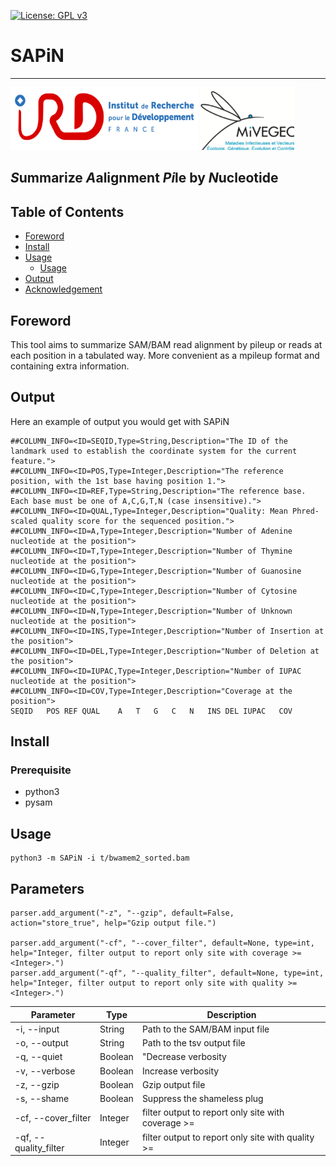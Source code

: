 [![License: GPL v3](https://img.shields.io/badge/License-GPLv3-blue.svg)](https://www.gnu.org/licenses/gpl-3.0)


# SAPiN
---------------------------
<img src="img/IRD.png" width="300" height="100" /> <img src="img/MIVEGEC.png" width="150" height="100" />
<h2><em>S</em>ummarize <em>A</em>alignment <em>Pi</em>le by <i>N</i>ucleotide</h2> 

## Table of Contents

   * [Foreword](#foreword)
   * [Install](#install)
   * [Usage](#usage)
     * [Usage](#usage)
   * [Output](#output)     
   * [Acknowledgement](#acknowledgement)

## Foreword

This tool aims to summarize SAM/BAM read alignment by pileup or reads at each position in a tabulated way. More convenient as a mpileup format and containing extra information.

## Output

Here an example of output you would get with SAPiN

```
##COLUMN_INFO=<ID=SEQID,Type=String,Description="The ID of the landmark used to establish the coordinate system for the current feature.">
##COLUMN_INFO=<ID=POS,Type=Integer,Description="The reference position, with the 1st base having position 1.">
##COLUMN_INFO=<ID=REF,Type=String,Description="The reference base. Each base must be one of A,C,G,T,N (case insensitive).">
##COLUMN_INFO=<ID=QUAL,Type=Integer,Description="Quality: Mean Phred-scaled quality score for the sequenced position.">
##COLUMN_INFO=<ID=A,Type=Integer,Description="Number of Adenine nucleotide at the position">
##COLUMN_INFO=<ID=T,Type=Integer,Description="Number of Thymine nucleotide at the position">
##COLUMN_INFO=<ID=G,Type=Integer,Description="Number of Guanosine nucleotide at the position">
##COLUMN_INFO=<ID=C,Type=Integer,Description="Number of Cytosine nucleotide at the position">
##COLUMN_INFO=<ID=N,Type=Integer,Description="Number of Unknown nucleotide at the position">
##COLUMN_INFO=<ID=INS,Type=Integer,Description="Number of Insertion at the position">
##COLUMN_INFO=<ID=DEL,Type=Integer,Description="Number of Deletion at the position">
##COLUMN_INFO=<ID=IUPAC,Type=Integer,Description="Number of IUPAC nucleotide at the position">
##COLUMN_INFO=<ID=COV,Type=Integer,Description="Coverage at the position">
SEQID   POS REF QUAL    A   T   G   C   N   INS DEL IUPAC   COV
```
## Install

### Prerequisite

 * python3
 * pysam

## Usage

```
python3 -m SAPiN -i t/bwamem2_sorted.bam 
```

## Parameters


    parser.add_argument("-z", "--gzip", default=False, action="store_true", help="Gzip output file.")

    parser.add_argument("-cf", "--cover_filter", default=None, type=int, help="Integer, filter output to report only site with coverage >= <Integer>.")
    parser.add_argument("-qf", "--quality_filter", default=None, type=int, help="Integer, filter output to report only site with quality >= <Integer>.")

| Parameter | Type | Description |
| --- | --- | --- |
|  -i, --input     | String | Path to the SAM/BAM input file |
|  -o, --output    | String | Path to the tsv output file |
|  -q, --quiet    | Boolean | "Decrease verbosity |
|  -v, --verbose    | Boolean | Increase verbosity |
|  -z, --gzip    | Boolean | Gzip output file |
|  -s, --shame    | Boolean | Suppress the shameless plug |
|  -cf, --cover_filter    | Integer | filter output to report only site with coverage >= <Integer> |
|  -qf, --quality_filter    | Integer | filter output to report only site with quality >= <Integer> |
